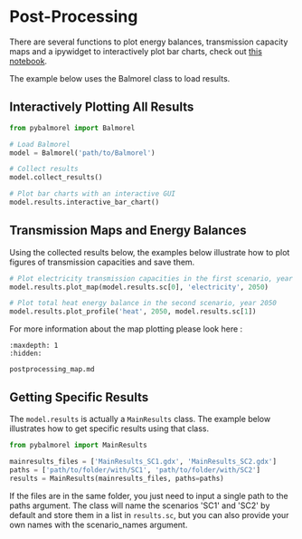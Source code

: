 # Post-Processing

There are several functions to plot energy balances, transmission capacity maps and a ipywidget to interactively plot bar charts, check out [this notebook](https://github.com/Mathias157/pybalmorel/blob/master/examples/PostProcessing.ipynb).

The example below uses the Balmorel class to load results.

## Interactively Plotting All Results
```python
from pybalmorel import Balmorel

# Load Balmorel
model = Balmorel('path/to/Balmorel')

# Collect results
model.collect_results()

# Plot bar charts with an interactive GUI 
model.results.interactive_bar_chart()
```

## Transmission Maps and Energy Balances

Using the collected results below, the examples below illustrate how to plot figures of transmission capacities and save them. 

```python
# Plot electricity transmission capacities in the first scenario, year 2050
model.results.plot_map(model.results.sc[0], 'electricity', 2050)

# Plot total heat energy balance in the second scenario, year 2050
model.results.plot_profile('heat', 2050, model.results.sc[1])
```

For more information about the map plotting please look here :

```{toctree}
:maxdepth: 1
:hidden:

postprocessing_map.md
```

## Getting Specific Results
The `model.results` is actually a `MainResults` class. The example below illustrates how to get specific results using that class.

```python
from pybalmorel import MainResults

mainresults_files = ['MainResults_SC1.gdx', 'MainResults_SC2.gdx']
paths = ['path/to/folder/with/SC1', 'path/to/folder/with/SC2']
results = MainResults(mainresults_files, paths=paths)
```

If the files are in the same folder, you just need to input a single path to the paths argument. The class will name the scenarios 'SC1' and 'SC2' by default and store them in a list in `results.sc`, but you can also provide your own names with the scenario_names argument.
